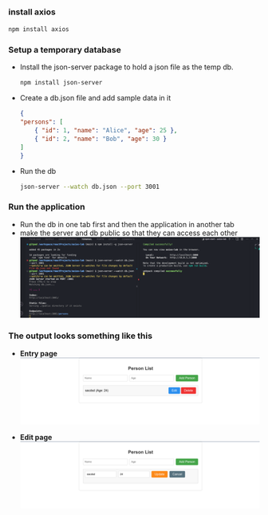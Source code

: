 ### install axios

```bash
npm install axios
```

### Setup a temporary database

- Install the json-server package to hold a json file as the temp db.
    ```bash
    npm install json-server
    ```

- Create a db.json file and add sample data in it
    ```json
    {
    "persons": [
        { "id": 1, "name": "Alice", "age": 25 },
        { "id": 2, "name": "Bob", "age": 30 }
    ]
    }
    ```

- Run the db
    ```bash
    json-server --watch db.json --port 3001
    ```
### Run the application

- Run the db in one tab first and then the application in another tab
- make the server and db public so that they can access each other
![alt text](image-2.png)

### The output looks something like this

- **Entry page**
![alt text](image.png)

- **Edit page**
![alt text](image-1.png)